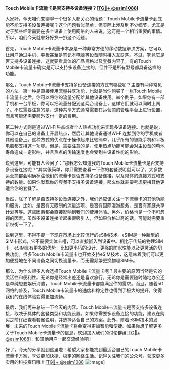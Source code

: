 **Touch Mobile卡流量卡是否支持多设备连接？[[TG💪+ @esim1088](https://t.me/s/esim1088)]**

大家好，今天咱们来聊聊一个很多人都关心的话题：Touch Mobile卡流量卡到底能不能支持多设备连接呢？这个问题看似简单，但实际上涉及到不少细节，尤其是对于那些经常需要在多个设备上使用网络的人来说，这可是一个相当重要的事情。所以，咱们今天就来好好扒一扒这个话题。

首先，Touch Mobile卡流量卡本身是一种非常方便的移动数据解决方案，它可以让用户通过手机、平板甚至是笔记本电脑等设备随时接入互联网。不过，究竟它是否支持多设备连接，这就要看具体的产品规格以及套餐内容了。有的Touch Mobile卡流量卡确实是可以支持多设备连接的，但并不是所有型号都具备这样的功能。

那么，Touch Mobile卡流量卡支持多设备连接的方式有哪些呢？主要有两种常见的方法。第一种是直接使用流量共享功能，也就是当你购买了一张Touch Mobile卡流量卡之后，你可以将你的流量分配给其他设备使用。举个例子，如果你有一部手机和一台平板，你可以把流量分配到这两台设备上，这样它们就可以同时上网了。不过需要注意的是，这种共享方式通常需要在运营商的管理平台上进行设置，而且可能还需要额外支付一定的费用。

第二种方式则是通过Wi-Fi热点或者个人热点功能来实现多设备连接。也就是说，你可以在自己的设备上开启热点，然后让其他设备通过Wi-Fi连接到你的手机或者其他设备上。这种方式的优点在于操作起来比较简单，几乎所有的智能手机和平板电脑都支持这一功能。但是，需要注意的是，使用热点功能可能会对主设备的电池寿命造成一定影响，并且热点的传输速度也会受到主设备性能的影响。

说到这里，可能有人会问了：“那我怎么知道我的Touch Mobile卡流量卡是否支持多设备连接呢？”其实很简单，你只需要查看一下你的套餐说明就可以了。大多数运营商都会明确标注他们的流量卡是否支持多设备连接，以及具体的连接方式和支持的数量。如果你发现你的套餐不支持多设备连接，那么你就需要考虑更换其他更适合你的套餐了。

当然，除了了解是否支持多设备连接之外，我们还应该关注一下流量卡的其他功能和服务。比如，是否有无限制的流量选项、是否有国际漫游服务、是否有家庭共享计划等等。这些因素都会直接影响到我们的使用体验。另外，价格也是一个不可忽视的因素。虽然多设备连接听起来很吸引人，但如果价格过高的话，可能就需要重新权衡一下了。

说到这里，不得不提一下现在市场上比较流行的eSIM技术。eSIM是一种新型的SIM卡形式，它不需要实体卡槽，可以直接嵌入到设备中。相比于传统的物理SIM卡，eSIM具有更多的优势，比如更小巧的设计、更强的防水性能以及更灵活的切换功能。很多Touch Mobile卡流量卡也开始支持eSIM技术，这意味着我们可以更加便捷地在不同设备之间切换流量卡，而无需频繁更换物理SIM卡。

那么，为什么很多人会选择Touch Mobile卡流量卡呢？最主要的原因当然是它的灵活性和便利性。无论你是经常出差还是喜欢旅行，无论你是需要随时随地办公还是单纯想要娱乐消遣，Touch Mobile卡流量卡都能满足你的需求。而且，随着5G网络的普及，Touch Mobile卡流量卡的速度和稳定性也得到了极大的提升，使得我们的在线体验变得更加流畅。

最后，我们再来总结一下今天的内容。Touch Mobile卡流量卡是否支持多设备连接，取决于具体的套餐类型和功能设置。如果你需要多设备连接的功能，建议在购买之前仔细查看套餐说明，并选择适合自己的方案。此外，随着eSIM技术的发展，未来的Touch Mobile卡流量卡将会变得更加智能和便捷。如果你想了解更多关于Touch Mobile卡流量卡的信息，欢迎加入我们的讨论群组[[TG💪+ @esim1088](https://t.me/s/esim1088)]，和其他用户一起交流经验吧！

好了，今天的分享就到这里啦！希望大家都能找到最适合自己的Touch Mobile卡流量卡方案，享受更加快捷、稳定的网络生活。记得关注我们的公众号，获取更多实用的科技资讯哦！[[TG💪+ @esim1088](https://t.me/s/esim1088) ![Image](https://i.postimg.cc/4NQfJmqS/Snipaste-2025-05-13-00-14-12.png)]